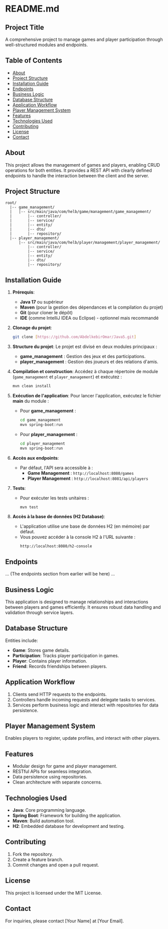 
# README.md

## Project Title

A comprehensive project to manage games and player participation through well-structured modules and endpoints.

## Table of Contents
- [About](#about)
- [Project Structure](#project-structure)
- [Installation Guide](#installation-guide)
- [Endpoints](#endpoints)
- [Business Logic](#business-logic)
- [Database Structure](#database-structure)
- [Application Workflow](#application-workflow)
- [Player Management System](#player-management-system)
- [Features](#features)
- [Technologies Used](#technologies-used)
- [Contributing](#contributing)
- [License](#license)
- [Contact](#contact)

## About
This project allows the management of games and players, enabling CRUD operations for both entities. It provides a REST API with clearly defined endpoints to handle the interaction between the client and the server.

## Project Structure
```
root/
  |-- game_management/
  |   |-- src/main/java/com/helb/game/management/game_management/
  |       |-- controller/
  |       |-- service/
  |       |-- entity/
  |       |-- dto/
  |       |-- repository/
  |-- player_management/
      |-- src/main/java/com/helb/player/management/player_management/
          |-- controller/
          |-- service/
          |-- entity/
          |-- dto/
          |-- repository/
```

## Installation Guide

1. **Prérequis**:
   - **Java 17** ou supérieur
   - **Maven** (pour la gestion des dépendances et la compilation du projet)
   - **Git** (pour cloner le dépôt)
   - **IDE** (comme IntelliJ IDEA ou Eclipse) - optionnel mais recommandé

2. **Clonage du projet**:
   ```bash
   git clone [https://github.com/AbdelkebirOmar/Java5.git]
   ```

3. **Structure du projet**:
   Le projet est divisé en deux modules principaux :
   - **game_management** : Gestion des jeux et des participations.
   - **player_management** : Gestion des joueurs et des relations d'amis.

4. **Compilation et construction**:
   Accédez à chaque répertoire de module (`game_management` et `player_management`) et exécutez :
   ```bash
   mvn clean install
   ```

5. **Exécution de l'application**:
   Pour lancer l'application, exécutez le fichier **main** du module :
   - Pour **game_management** :
     ```bash
     cd game_management
     mvn spring-boot:run
     ```

   - Pour **player_management** :
     ```bash
     cd player_management
     mvn spring-boot:run
     ```

6. **Accès aux endpoints**:
   - Par défaut, l'API sera accessible à :
     - **Game Management** : `http://localhost:8080/games`
     - **Player Management** : `http://localhost:8081/api/players`

7. **Tests**:
   - Pour exécuter les tests unitaires :
     ```bash
     mvn test
     ```

8. **Accès à la base de données (H2 Database)**:
   - L'application utilise une base de données H2 (en mémoire) par défaut. 
   - Vous pouvez accéder à la console H2 à l'URL suivante :
     ```
     http://localhost:8080/h2-console
     ```

## Endpoints

... (The endpoints section from earlier will be here) ...

## Business Logic
This application is designed to manage relationships and interactions between players and games efficiently. It ensures robust data handling and validation through service layers.

## Database Structure
Entities include:
- **Game**: Stores game details.
- **Participation**: Tracks player participation in games.
- **Player**: Contains player information.
- **Friend**: Records friendships between players.

## Application Workflow
1. Clients send HTTP requests to the endpoints.
2. Controllers handle incoming requests and delegate tasks to services.
3. Services perform business logic and interact with repositories for data persistence.

## Player Management System
Enables players to register, update profiles, and interact with other players.

## Features
- Modular design for game and player management.
- RESTful APIs for seamless integration.
- Data persistence using repositories.
- Clean architecture with separate concerns.

## Technologies Used
- **Java**: Core programming language.
- **Spring Boot**: Framework for building the application.
- **Maven**: Build automation tool.
- **H2**: Embedded database for development and testing.

## Contributing
1. Fork the repository.
2. Create a feature branch.
3. Commit changes and open a pull request.

## License
This project is licensed under the MIT License.

## Contact
For inquiries, please contact [Your Name] at [Your Email].
